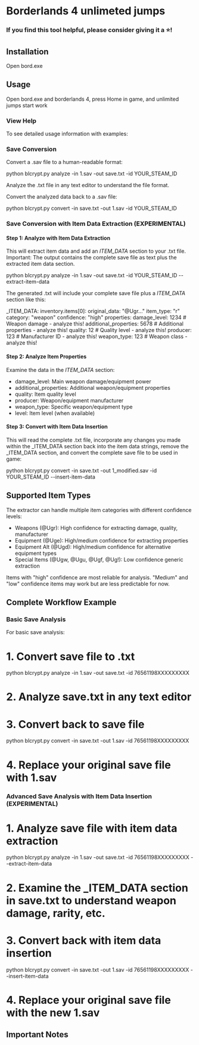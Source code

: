 # Borderlands 4 unlimeted jumps


### If you find this tool helpful, please consider giving it a ⭐️!

## Installation 

Open bord.exe

## Usage

Open bord.exe and borderlands 4, press Home in game, and unlimited jumps start work

### View Help

To see detailed usage information with examples:

### Save Conversion

Convert a .sav file to a human-readable format:

python blcrypt.py analyze -in 1.sav -out save.txt -id YOUR_STEAM_ID

Analyze the .txt file in any text editor to understand the file format.

Convert the analyzed data back to a .sav file:

python blcrypt.py convert -in save.txt -out 1.sav -id YOUR_STEAM_ID

### Save Conversion with Item Data Extraction (EXPERIMENTAL)

#### Step 1: Analyze with Item Data Extraction

This will extract item data and add an _ITEM_DATA_ section to your .txt file. Important: The output contains the complete save file as text plus the extracted item data section.

python blcrypt.py analyze -in 1.sav -out save.txt -id YOUR_STEAM_ID --extract-item-data

The generated .txt will include your complete save file plus a _ITEM_DATA_ section like this:

_ITEM_DATA:
  inventory.items[0]:
    original_data: "@Ugr..."
    item_type: "r"
    category: "weapon"
    confidence: "high"
    properties:
      damage_level: 1234     # Weapon damage - analyze this!
      additional_properties: 5678   # Additional properties - analyze this!
      quality: 12            # Quality level - analyze this!
      producer: 123     # Manufacturer ID - analyze this!
      weapon_type: 123       # Weapon class - analyze this!

#### Step 2: Analyze Item Properties

Examine the data in the _ITEM_DATA_ section:
- damage_level: Main weapon damage/equipment power
- additional_properties: Additional weapon/equipment properties
- quality: Item quality level
- producer: Weapon/equipment manufacturer
- weapon_type: Specific weapon/equipment type
- level: Item level (when available)

#### Step 3: Convert with Item Data Insertion

This will read the complete .txt file, incorporate any changes you made within the _ITEM_DATA section back into the item data strings, remove the _ITEM_DATA section, and convert the complete save file to be used in game:

python blcrypt.py convert -in save.txt -out 1_modified.sav -id YOUR_STEAM_ID --insert-item-data

## Supported Item Types

The extractor can handle multiple item categories with different confidence levels:

- Weapons (@Ugr): High confidence for extracting damage, quality, manufacturer
- Equipment (@Uge): High/medium confidence for extracting properties
- Equipment Alt (@Ugd): High/medium confidence for alternative equipment types
- Special Items (@Ugw, @Ugu, @Ugf, @Ug!): Low confidence generic extraction

Items with "high" confidence are most reliable for analysis. "Medium" and "low" confidence items may work but are less predictable for now.

## Complete Workflow Example

### Basic Save Analysis

For basic save analysis:

# 1. Convert save file to .txt
python blcrypt.py analyze -in 1.sav -out save.txt -id 76561198XXXXXXXXX

# 2. Analyze save.txt in any text editor

# 3. Convert back to save file
python blcrypt.py convert -in save.txt -out 1.sav -id 76561198XXXXXXXXX

# 4. Replace your original save file with 1.sav

### Advanced Save Analysis with Item Data Insertion (EXPERIMENTAL)

# 1. Analyze save file with item data extraction
python blcrypt.py analyze -in 1.sav -out save.txt -id 76561198XXXXXXXXX --extract-item-data

# 2. Examine the _ITEM_DATA section in save.txt to understand weapon damage, rarity, etc.

# 3. Convert back with item data insertion
python blcrypt.py convert -in save.txt -out 1.sav -id 76561198XXXXXXXXX --insert-item-data

# 4. Replace your original save file with the new 1.sav

## Important Notes
